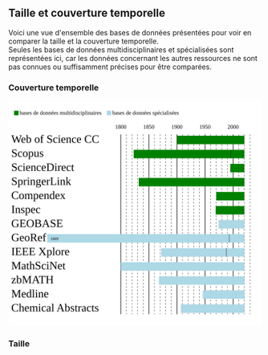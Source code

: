 ## Taille et couverture temporelle

Voici une vue d'ensemble des bases de données présentées pour voir en comparer la taille et la couverture temporelle.   
Seules les bases de données multidisciplinaires et spécialisées sont représentées ici, car les données concernant les autres ressources ne sont pas connues ou suffisamment précises pour être comparées.

### Couverture temporelle

![couverture temporelle](../img/DB-time-frame.svg)   

### Taille


